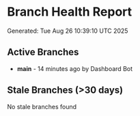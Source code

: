 # Branch Health Report
Generated: Tue Aug 26 10:39:10 UTC 2025

## Active Branches
- **main** - 14 minutes ago by Dashboard Bot

## Stale Branches (>30 days)
No stale branches found
